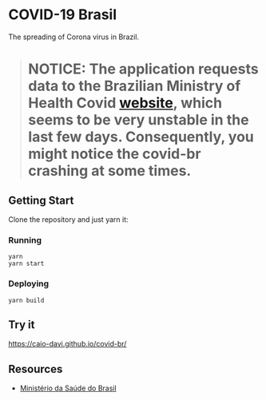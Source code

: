  # COVID-19 Brasil
 
The spreading of Corona virus in Brazil.

> # NOTICE: The application requests data to the  Brazilian Ministry of Health Covid [website](plataforma.saude.gov.br/novocoronavirus), which seems to be very unstable in the last few days. Consequently, you might notice the covid-br crashing at some times. 

## Getting Start

Clone the repository and just yarn it:

### Running
```
yarn 
yarn start
```

### Deploying

```
yarn build
```


## Try it

https://caio-davi.github.io/covid-br/

## Resources

- [Ministério da Saúde do Brasil](http://plataforma.saude.gov.br/novocoronavirus/)
